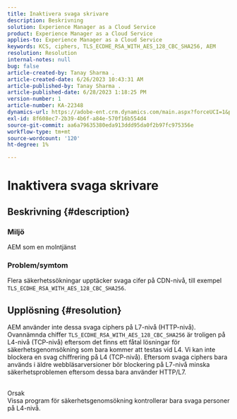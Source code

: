 ```yaml
---
title: Inaktivera svaga skrivare
description: Beskrivning
solution: Experience Manager as a Cloud Service
product: Experience Manager as a Cloud Service
applies-to: Experience Manager as a Cloud Service
keywords: KCS, ciphers, TLS_ECDHE_RSA_WITH_AES_128_CBC_SHA256, AEM
resolution: Resolution
internal-notes: null
bug: false
article-created-by: Tanay Sharma .
article-created-date: 6/26/2023 10:43:31 AM
article-published-by: Tanay Sharma .
article-published-date: 6/28/2023 1:18:25 PM
version-number: 1
article-number: KA-22348
dynamics-url: https://adobe-ent.crm.dynamics.com/main.aspx?forceUCI=1&pagetype=entityrecord&etn=knowledgearticle&id=5e242c46-0e14-ee11-8f6e-6045bd006295
exl-id: 8f608ec7-2b39-4b6f-a84e-570f16b554d4
source-git-commit: aa6a79635380eda913ddd95da0f2b97fc975356e
workflow-type: tm+mt
source-wordcount: '120'
ht-degree: 1%

---
```


# Inaktivera svaga skrivare

## Beskrivning {#description}


### Miljö

AEM som en molntjänst

### Problem/symtom

Flera säkerhetssökningar upptäcker svaga cifer på CDN-nivå, till exempel `TLS_ECDHE_RSA_WITH_AES_128_CBC_SHA256`.


## Upplösning {#resolution}


AEM använder inte dessa svaga ciphers på L7-nivå (HTTP-nivå). Ovannämnda chiffer `TLS_ECDHE_RSA_WITH_AES_128_CBC_SHA256` är troligen på L4-nivå (TCP-nivå) eftersom det finns ett fåtal lösningar för säkerhetsgenomsökning som bara kommer att testas vid L4. Vi kan inte blockera en svag chiffrering på L4 (TCP-nivå). Eftersom svaga ciphers bara används i äldre webbläsarversioner bör blockering på L7-nivå minska säkerhetsproblemen eftersom dessa bara använder HTTP/L7.


<br>Orsak<br>
Vissa program för säkerhetsgenomsökning kontrollerar bara svaga personer på L4-nivå.
